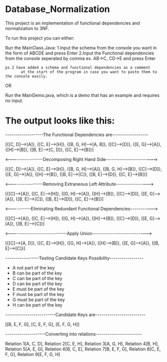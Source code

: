 # Database_Normalization

This project is an implementation of functional dependencies and normalization to 3NF.

To run this project you can either:

   Run the MainClass.Java:
	1.Input the schema from the console you want in the form of ABCDE and press Enter
	2.Input the Functional dependencies from the console seperated by comma ex. AB->C, CD->E and press Enter

	ps.I have added a schema and functional dependencies as a comment 
           at the start of the program in case you want to paste them to the console easily.
OR
  
   Run the MainDemo.java, which is a demo that has an example and requires no input.
   
# The output looks like this:

-------------------The Functional Dependencies are------------------

[{[C, D]-->[A]}, {[C, E]-->[H]}, {[B, G, H]-->[A, B]}, {[C]-->[D]}, {[E, G]-->[A]}, {[H]-->[B]}, {[B, E]-->[C, D]}, {[C, E]-->[B]}]

<----------------Decomposing Right Hand Side----------------------->

[{[C, D]-->[A]}, {[C, E]-->[H]}, {[B, G, H]-->[A]}, {[B, G, H]-->[B]}, {[C]-->[D]}, {[E, G]-->[A]}, {[H]-->[B]}, {[B, E]-->[C]}, {[B, E]-->[D]}, {[C, E]-->[B]}]

<----------------Removing Extraneous Left Attribute---------------->

[{[C]-->[A]}, {[C, E]-->[H]}, {[G, H]-->[A]}, {[H]-->[B]}, {[C]-->[D]}, {[E, G]-->[A]}, {[B, E]-->[C]}, {[B, E]-->[D]}, {[C, E]-->[B]}]

<----------Eliminating Redundant Functional Dependencies----------->

[{[C]-->[A]}, {[C, E]-->[H]}, {[G, H]-->[A]}, {[H]-->[B]}, {[C]-->[D]}, {[E, G]-->[A]}, {[B, E]-->[C]}]

<----------------------------Apply Union--------------------------->

[{[C]-->[A, D]}, {[C, E]-->[H]}, {[G, H]-->[A]}, {[H]-->[B]}, {[E, G]-->[A]}, {[B, E]-->[C]}]

-----------------Testing Candidate Keys Possibility-----------------

- A not part of the key
- B can be part of the key
- C can be part of the key
- D can be part of the key
- E must be part of the key
- F must be part of the key
- G must be part of the key
- H can be part of the key

-------------------------Candidate Keys are-------------------------

[[B, E, F, G], [C, E, F, G], [E, F, G, H]]

--------------------Converting into relations-----------------------

Relation 1[A, C, D], Relation 2[C, E, H], Relation 3[A, G, H], Relation 4[B, H], Relation 5[A, E, G], Relation 6[B, C, E],
Relation 7[B, E, F, G], Relation 8[C, E, F, G], Relation 9[E, F, G, H]
